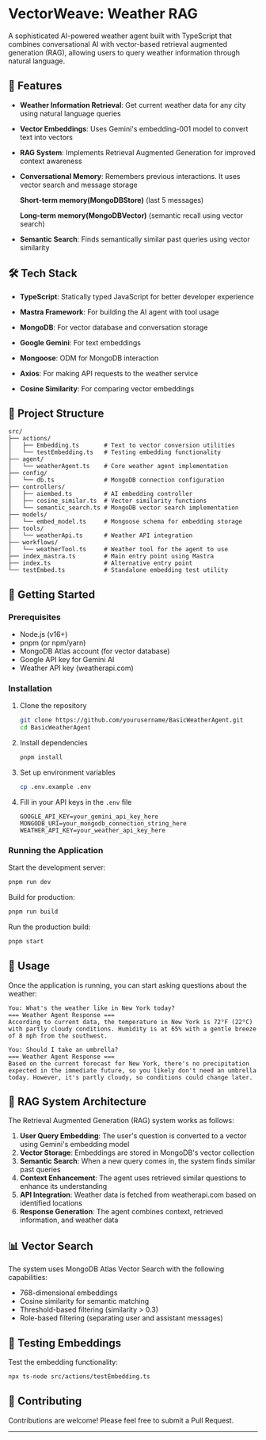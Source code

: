 # VectorWeave: Weather RAG

A sophisticated AI-powered weather agent
built with TypeScript that combines
conversational AI with vector-based retrieval augmented generation (RAG), allowing users to query weather information
through natural language.

## 🌟 Features

- **Weather Information Retrieval**: Get current weather data for any city using natural language queries
- **Vector Embeddings**: Uses Gemini's embedding-001 model to convert text into vectors
- **RAG System**: Implements Retrieval Augmented Generation for improved context awareness
- **Conversational Memory**: Remembers previous interactions. It uses vector search and message storage

  **Short-term memory(MongoDBStore)** (last 5 messages)

  **Long-term memory(MongoDBVector)** (semantic recall using vector search)

- **Semantic Search**: Finds semantically similar past queries using vector similarity

## 🛠️ Tech Stack

- **TypeScript**: Statically typed JavaScript for better developer experience

- **Mastra Framework**: For building the AI agent with tool usage
- **MongoDB**: For vector database and conversation storage
- **Google Gemini**: For text embeddings
- **Mongoose**: ODM for MongoDB interaction
- **Axios**: For making API requests to the weather service
- **Cosine Similarity**: For comparing vector embeddings

## 📁 Project Structure

```
src/
├── actions/
│   ├── Embedding.ts       # Text to vector conversion utilities
│   └── testEmbedding.ts   # Testing embedding functionality
├── agent/
│   └── weatherAgent.ts    # Core weather agent implementation
├── config/
│   └── db.ts              # MongoDB connection configuration
├── controllers/
│   ├── aiembed.ts         # AI embedding controller
│   ├── cosine_similar.ts  # Vector similarity functions
│   └── semantic_search.ts # MongoDB vector search implementation
├── models/
│   └── embed_model.ts     # Mongoose schema for embedding storage
├── tools/
│   └── weatherApi.ts      # Weather API integration
├── workflows/
│   └── weatherTool.ts     # Weather tool for the agent to use
├── index_mastra.ts        # Main entry point using Mastra
├── index.ts               # Alternative entry point
└── testEmbed.ts           # Standalone embedding test utility
```

## 🚀 Getting Started

### Prerequisites

- Node.js (v16+)
- pnpm (or npm/yarn)
- MongoDB Atlas account (for vector database)
- Google API key for Gemini AI
- Weather API key (weatherapi.com)

### Installation

1. Clone the repository

   ```bash
   git clone https://github.com/yourusername/BasicWeatherAgent.git
   cd BasicWeatherAgent
   ```

2. Install dependencies

   ```bash
   pnpm install
   ```

3. Set up environment variables
   ```bash
   cp .env.example .env
   ```
4. Fill in your API keys in the `.env` file
   ```
   GOOGLE_API_KEY=your_gemini_api_key_here
   MONGODB_URI=your_mongodb_connection_string_here
   WEATHER_API_KEY=your_weather_api_key_here
   ```

### Running the Application

Start the development server:

```bash
pnpm run dev
```

Build for production:

```bash
pnpm run build
```

Run the production build:

```bash
pnpm start
```

## 💬 Usage

Once the application is running, you can start asking questions about the weather:

```
You: What's the weather like in New York today?
=== Weather Agent Response ===
According to current data, the temperature in New York is 72°F (22°C) with partly cloudy conditions. Humidity is at 65% with a gentle breeze of 8 mph from the southwest.

You: Should I take an umbrella?
=== Weather Agent Response ===
Based on the current forecast for New York, there's no precipitation expected in the immediate future, so you likely don't need an umbrella today. However, it's partly cloudy, so conditions could change later.
```

## 🧠 RAG System Architecture

The Retrieval Augmented Generation (RAG) system works as follows:

1. **User Query Embedding**: The user's question is converted to a vector using Gemini's embedding model
2. **Vector Storage**: Embeddings are stored in MongoDB's vector collection
3. **Semantic Search**: When a new query comes in, the system finds similar past queries
4. **Context Enhancement**: The agent uses retrieved similar questions to enhance its understanding
5. **API Integration**: Weather data is fetched from weatherapi.com based on identified locations
6. **Response Generation**: The agent combines context, retrieved information, and weather data

## 📊 Vector Search

The system uses MongoDB Atlas Vector Search with the following capabilities:

- 768-dimensional embeddings
- Cosine similarity for semantic matching
- Threshold-based filtering (similarity > 0.3)
- Role-based filtering (separating user and assistant messages)

## 🧪 Testing Embeddings

Test the embedding functionality:

```bash
npx ts-node src/actions/testEmbedding.ts
```

## 🤝 Contributing

Contributions are welcome! Please feel free to submit a Pull Request.

---
